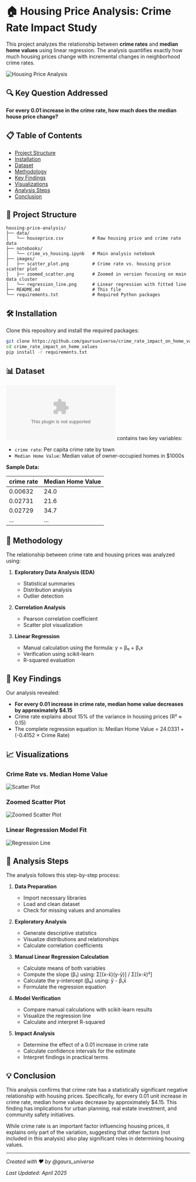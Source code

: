 # 🏠 Housing Price Analysis: Crime Rate Impact Study

This project analyzes the relationship between **crime rates** and **median home values** using linear regression. The analysis quantifies exactly how much housing prices change with incremental changes in neighborhood crime rates.

![Housing Price Analysis](https://zenodo.org/records/15265533)

## 🔍 Key Question Addressed

**For every 0.01 increase in the crime rate, how much does the median house price change?**

## 📋 Table of Contents

- [Project Structure](#project-structure)
- [Installation](#installation)
- [Dataset](#dataset)
- [Methodology](#methodology)
- [Key Findings](#key-findings)
- [Visualizations](#visualizations)
- [Analysis Steps](#analysis-steps)
- [Conclusion](#conclusion)

## 📁 Project Structure

```
housing-price-analysis/
├── data/
│   └── houseprice.csv           # Raw housing price and crime rate data
├── notebooks/
│   └── crime_vs_housing.ipynb   # Main analysis notebook
├── images/
│   ├── scatter_plot.png         # Crime rate vs. housing price scatter plot
│   ├── zoomed_scatter.png       # Zoomed in version focusing on main data cluster
│   └── regression_line.png      # Linear regression with fitted line
├── README.md                    # This file
└── requirements.txt             # Required Python packages
```

## 🛠️ Installation

Clone this repository and install the required packages:

```bash
git clone https://github.com/gaursuniverse/crime_rate_impact_on_home_values.git
cd crime_rate_impact_on_home_values
pip install -r requirements.txt
```

## 📊 Dataset

![Houseprice Dataset](https://sandbox.zenodo.org/records/200480/files/houseprice.csv?download=1) contains two key variables:
- `crime rate`: Per capita crime rate by town
- `Median Home Value`: Median value of owner-occupied homes in $1000s

**Sample Data:**

| crime rate | Median Home Value |
|------------|-------------------|
| 0.00632    | 24.0              |
| 0.02731    | 21.6              |
| 0.02729    | 34.7              |
| ...        | ...               |

## 🧮 Methodology

The relationship between crime rate and housing prices was analyzed using:

1. **Exploratory Data Analysis (EDA)**
   - Statistical summaries
   - Distribution analysis
   - Outlier detection

2. **Correlation Analysis**
   - Pearson correlation coefficient
   - Scatter plot visualization

3. **Linear Regression**
   - Manual calculation using the formula: y = β₀ + β₁x
   - Verification using scikit-learn
   - R-squared evaluation

## 🔑 Key Findings

Our analysis revealed:

- **For every 0.01 increase in crime rate, median home value decreases by approximately $4.15**
- Crime rate explains about 15% of the variance in housing prices (R² ≈ 0.15)
- The complete regression equation is: Median Home Value = 24.0331 + (-0.4152 × Crime Rate)

## 📈 Visualizations

### Crime Rate vs. Median Home Value
![Scatter Plot](https://sandbox.zenodo.org/records/200484/files/scatter_plot.png?download=1)

### Zoomed Scatter Plot
![Zoomed Scatter Plot](https://sandbox.zenodo.org/records/200484/files/zoomed_scatter.png?download=1)

### Linear Regression Model Fit
![Regression Line](https://sandbox.zenodo.org/records/200484/files/regression_line.png?download=1)

## 📝 Analysis Steps

The analysis follows this step-by-step process:

1. **Data Preparation**
   - Import necessary libraries
   - Load and clean dataset
   - Check for missing values and anomalies

2. **Exploratory Analysis**
   - Generate descriptive statistics
   - Visualize distributions and relationships
   - Calculate correlation coefficients

3. **Manual Linear Regression Calculation**
   - Calculate means of both variables
   - Compute the slope (β₁) using: Σ[(x-x̄)(y-ȳ)] / Σ[(x-x̄)²]
   - Calculate the y-intercept (β₀) using: ȳ - β₁x̄
   - Formulate the regression equation

4. **Model Verification**
   - Compare manual calculations with scikit-learn results
   - Visualize the regression line
   - Calculate and interpret R-squared

5. **Impact Analysis**
   - Determine the effect of a 0.01 increase in crime rate
   - Calculate confidence intervals for the estimate
   - Interpret findings in practical terms

## 💡 Conclusion

This analysis confirms that crime rate has a statistically significant negative relationship with housing prices. Specifically, for every 0.01 unit increase in crime rate, median home values decrease by approximately $4.15. This finding has implications for urban planning, real estate investment, and community safety initiatives.

While crime rate is an important factor influencing housing prices, it explains only part of the variation, suggesting that other factors (not included in this analysis) also play significant roles in determining housing values.


---

*Created with ❤️ by @gaurs_universe*

*Last Updated: April 2025*